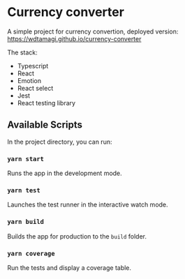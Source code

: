 # Currency converter

A simple project for currency convertion, deployed version: https://wdtamagi.github.io/currency-converter

The stack:

- Typescript
- React
- Emotion
- React select
- Jest
- React testing library

## Available Scripts

In the project directory, you can run:

### `yarn start`

Runs the app in the development mode.

### `yarn test`

Launches the test runner in the interactive watch mode.

### `yarn build`

Builds the app for production to the `build` folder.

### `yarn coverage`

Run the tests and display a coverage table.
